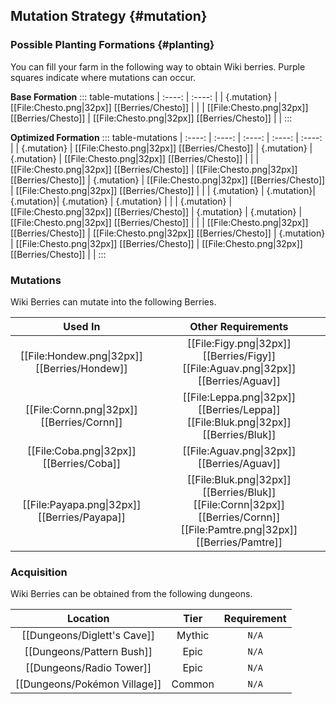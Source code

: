 ## Mutation Strategy {#mutation}

### Possible Planting Formations {#planting}

You can fill your farm in the following way to obtain Wiki berries. Purple squares indicate where mutations can occur.

**Base Formation**
::: table-mutations
| :----: | :----: |
| {.mutation} | [[File:Chesto.png\|32px]] [[Berries/Chesto]] | |
| [[File:Chesto.png\|32px]] [[Berries/Chesto]] | [[File:Chesto.png\|32px]] [[Berries/Chesto]] | |
:::

**Optimized Formation**
::: table-mutations
| :----: | :----: | :----: | :----: | :----: |
| {.mutation} | [[File:Chesto.png\|32px]] [[Berries/Chesto]] | {.mutation} | {.mutation} | [[File:Chesto.png\|32px]] [[Berries/Chesto]] | |
| [[File:Chesto.png\|32px]] [[Berries/Chesto]] | [[File:Chesto.png\|32px]] [[Berries/Chesto]] | {.mutation} | [[File:Chesto.png\|32px]] [[Berries/Chesto]] | [[File:Chesto.png\|32px]] [[Berries/Chesto]] | |
| {.mutation} | {.mutation}| {.mutation}| {.mutation} | {.mutation} | |
| {.mutation} | [[File:Chesto.png\|32px]] [[Berries/Chesto]] | {.mutation} | {.mutation} | [[File:Chesto.png\|32px]] [[Berries/Chesto]] | |
| [[File:Chesto.png\|32px]] [[Berries/Chesto]] | [[File:Chesto.png\|32px]] [[Berries/Chesto]] | {.mutation} | [[File:Chesto.png\|32px]] [[Berries/Chesto]] | [[File:Chesto.png\|32px]] [[Berries/Chesto]] | |
:::

### Mutations
Wiki Berries can mutate into the following Berries.

| Used In                                       | Other Requirements |
| :---:                                         | :---: |
| [[File:Hondew.png\|32px]] [[Berries/Hondew]]  | [[File:Figy.png\|32px]] [[Berries/Figy]] [[File:Aguav.png\|32px]] [[Berries/Aguav]] |
| [[File:Cornn.png\|32px]] [[Berries/Cornn]]    | [[File:Leppa.png\|32px]] [[Berries/Leppa]] [[File:Bluk.png\|32px]] [[Berries/Bluk]] |
| [[File:Coba.png\|32px]] [[Berries/Coba]]      | [[File:Aguav.png\|32px]] [[Berries/Aguav]] |
| [[File:Payapa.png\|32px]] [[Berries/Payapa]]  | [[File:Bluk.png\|32px]] [[Berries/Bluk]] [[File:Cornn\|32px]] [[Berries/Cornn]] [[File:Pamtre.png\|32px]] [[Berries/Pamtre]] |

### Acquisition
Wiki Berries can be obtained from the following dungeons.

| Location	                        | Tier	    | Requirement   |
| :---:                             | :---:     | :---:         |
| [[Dungeons/Diglett's Cave]]       | Mythic	| `N/A`         |
| [[Dungeons/Pattern Bush]]	        | Epic  	| `N/A`         |
| [[Dungeons/Radio Tower]]	        | Epic  	| `N/A`         |
| [[Dungeons/Pokémon Village]]      | Common  	| `N/A`         |
